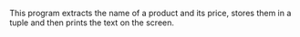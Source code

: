 This program extracts the name of a product and its price, stores them in a tuple and then prints the text on the screen.

